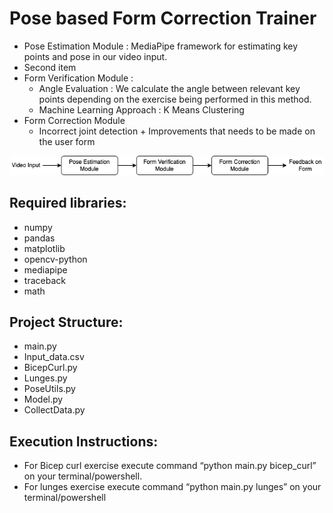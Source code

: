 # Pose based Form Correction Trainer

- Pose Estimation Module : MediaPipe framework for estimating key points and pose in our video input.
- Second item
- Form Verification Module :
    - Angle Evaluation : We calculate the angle between relevant key points depending on the exercise being performed in this method.
    - Machine Learning Approach : K Means Clustering
- Form Correction Module
    - Incorrect joint detection + Improvements that needs to be made on the user form

![Form Correction Trainer Pipeline](/Form2.png)

## Required libraries: 

* numpy
* pandas
* matplotlib
* opencv-python
* mediapipe
* traceback
* math

## Project Structure:

* main.py
* Input_data.csv
* BicepCurl.py
* Lunges.py
* PoseUtils.py
* Model.py
* CollectData.py

## Execution Instructions:

* For Bicep curl exercise execute command “python main.py bicep_curl” on your terminal/powershell.
* For lunges exercise execute command “python main.py lunges” on your terminal/powershell
